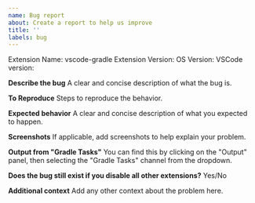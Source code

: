 ```yaml
---
name: Bug report
about: Create a report to help us improve
title: ''
labels: bug
---
```


Extension Name: vscode-gradle
Extension Version:
OS Version:
VSCode version:

**Describe the bug**
A clear and concise description of what the bug is.

**To Reproduce**
Steps to reproduce the behavior.

**Expected behavior**
A clear and concise description of what you expected to happen.

**Screenshots**
If applicable, add screenshots to help explain your problem.

**Output from "Gradle Tasks"**
You can find this by clicking on the "Output" panel, then selecting the "Gradle Tasks" channel from the dropdown.

**Does the bug still exist if you disable all other extensions?**
Yes/No

**Additional context**
Add any other context about the problem here.
